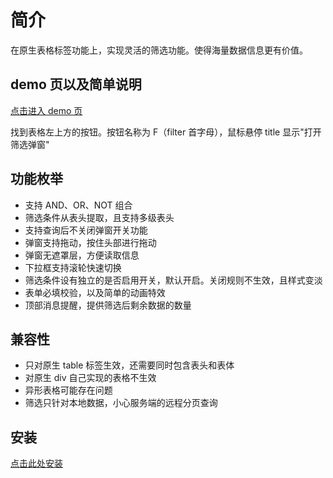 # 简介

在原生表格标签功能上，实现灵活的筛选功能。使得海量数据信息更有价值。

## demo 页以及简单说明

[点击进入 demo 页](https://shinebypupil.github.io/FilterTabularData/)

找到表格左上方的按钮。按钮名称为 F（filter 首字母），鼠标悬停 title 显示"打开筛选弹窗"

## 功能枚举

- 支持 AND、OR、NOT 组合
- 筛选条件从表头提取，且支持多级表头
- 支持查询后不关闭弹窗开关功能
- 弹窗支持拖动，按住头部进行拖动
- 弹窗无遮罩层，方便读取信息
- 下拉框支持滚轮快速切换
- 筛选条件设有独立的是否启用开关，默认开启。关闭规则不生效，且样式变淡
- 表单必填校验，以及简单的动画特效
- 顶部消息提醒，提供筛选后剩余数据的数量

## 兼容性

- 只对原生 table 标签生效，还需要同时包含表头和表体
- 对原生 div 自己实现的表格不生效
- 异形表格可能存在问题
- 筛选只针对本地数据，小心服务端的远程分页查询

## 安装

<a href="https://greasyfork.org/zh-CN/scripts/494010">点击此处安装</a>

